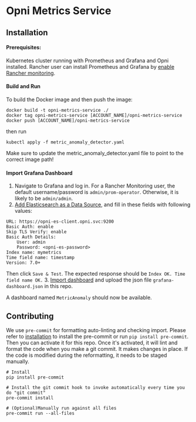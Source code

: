 # Opni Metrics Service

## Installation
#### Prerequisites:
Kubernetes cluster running with Prometheus and Grafana and Opni installed.
Rancher user can install Prometheus and Grafana by [enable Rancher monitoring](https://rancher.com/docs/rancher/v2.5/en/monitoring-alerting/guides/enable-monitoring/).


#### Build and Run
To build the Docker image and then push the image:
```
docker build -t opni-metrics-service ./
docker tag opni-metrics-service [ACCOUNT_NAME]/opni-metrics-service
docker push [ACCOUNT_NAME]/opni-metrics-service

```

then run
```
kubectl apply -f metric_anomaly_detector.yaml
```
Make sure to update the metric_anomaly_detector.yaml file to point to the correct image path!

#### Import Grafana Dashboard
1. Navigate to Grafana and log in. For a Rancher Monitoring user, the default username/password is `admin/prom-operator`. Otherwise, it is likely to be `admin/admin`.
2. [Add Elasticsearch as a Data Source](https://grafana.com/docs/grafana/latest/datasources/add-a-data-source/#add-a-data-source), and fill in these fields with following values:
```
URL: https://opni-es-client.opni.svc:9200
Basic Auth: enable
Skip TLS Verify: enable
Basic Auth Details:
    User: admin
    Password: <opni-es-password>
Index name: mymetrics
Time field name: timestamp
Version: 7.0+
```
Then click `Save & Test`. The expected response should be `Index OK. Time field name OK.`
3. [Import dashboard](https://grafana.com/docs/grafana/latest/dashboards/export-import/#import-dashboard) and upload the json file `grafana-dashboard.json` in this repo.

A dashboard named `MetricAnomaly` should now be available.


## Contributing
We use `pre-commit` for formatting auto-linting and checking import. Please refer to [installation](https://pre-commit.com/#installation) to install the pre-commit or run `pip install pre-commit`. Then you can activate it for this repo. Once it's activated, it will lint and format the code when you make a git commit. It makes changes in place. If the code is modified during the reformatting, it needs to be staged manually.

```
# Install
pip install pre-commit

# Install the git commit hook to invoke automatically every time you do "git commit"
pre-commit install

# (Optional)Manually run against all files
pre-commit run --all-files
```
